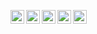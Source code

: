 [<img align="left" alt="linkedin" height="22px" src="https://img.shields.io/badge/-LinkedIn-brightgreen" />](https://www.linkedin.com/in/zaursharifov-404/) 
[<img align="left" alt="medium" height="22px" src="https://img.shields.io/badge/-Medium-brightgreen" />](https://medium.com/@zaur.sharifov)
[<img align="left" alt="codepen"  height="22px" src="https://img.shields.io/badge/-CodePen-brightgreen" />](https://codepen.io/zaursharifov)
[<img align="left" alt="instagram" height="22px" src="https://img.shields.io/badge/-Instagram-brightgreen" />](https://www.instagram.com/zaursharifov1)
<img align="left" height="22px" src="https://komarev.com/ghpvc/?username=zeo404&color=brightgreen&label=views">
